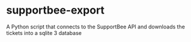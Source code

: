 # supportbee-export
A Python script that connects to the SupportBee API and downloads the tickets into a sqlite 3 database
